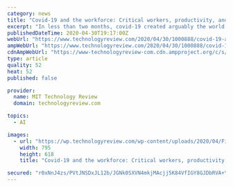 ```yaml
---
category: news
title: "Covid-19 and the workforce: Critical workers, productivity, and the future of AI"
excerpt: "In less than two months, covid-19 created arguably the world’s largest collective shift in social activity and working practices. Research firm Global Workplace Analytics estimated in a 2018 report that 4."
publishedDateTime: 2020-04-30T19:17:00Z
webUrl: "https://www.technologyreview.com/2020/04/30/1000888/covid-19-and-the-workforce-critical-workers-productivity-and-the-future-of-ai/"
ampWebUrl: "https://www.technologyreview.com/2020/04/30/1000888/covid-19-and-the-workforce-critical-workers-productivity-and-the-future-of-ai/amp/"
cdnAmpWebUrl: "https://www-technologyreview-com.cdn.ampproject.org/c/s/www.technologyreview.com/2020/04/30/1000888/covid-19-and-the-workforce-critical-workers-productivity-and-the-future-of-ai/amp/"
type: article
quality: 52
heat: 52
published: false

provider:
  name: MIT Technology Review
  domain: technologyreview.com

topics:
  - AI

images:
  - url: "https://wp.technologyreview.com/wp-content/uploads/2020/04/FinalCoverforOnline-2.png"
    width: 795
    height: 618
    title: "Covid-19 and the workforce: Critical workers, productivity, and the future of AI"

secured: "r0xNnJ4zs/PVtJNSDxJL12b/JGNk0SXVN4mkjMAcjj5K84VfIGY8GJDbRVA+YZVRCB7ttE2LMcSckJYArPRcsln+8C7Hp+x8bteUts9bnEciYsX2dwzYQdukEdYWqWV+GWVa6ORZGa834fdUfDkWG9yMnk10QnTcIhUzCJrw1wS8QQqXCy9zpt7Q9SaWNd+orea8Hg76v9SjLm03LFaDo41lR7aJ0P054t7btSF0vuwIQ7/Pw3jhIN73+LDbSrEfKnUYeHMH8YkEhy9pWZaPloleukWJq/oTVbimm+OdC5muf9KqP/ZBwmuN8Lnyct6x5UaTmbU9XvAcgq9By5TFqe39rME928kFmhPTzf7LcmFNueJClxRLJxuMRqaqBf/pyLD7xlj96kJmwrXVd+cZ0MFCBM4zs2P2WUMFWREkLKBGyzXvVMASdQeSdzt4Ehr220Kq9Wfk5plZiAk3pFtzboOedPVRvRtnVpYY774lT8Y=;OPMMoJRcgaGsJQX9NcU77g=="
---
```


